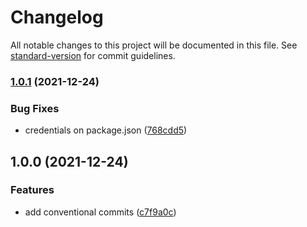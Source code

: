 # Changelog

All notable changes to this project will be documented in this file. See [standard-version](https://github.com/conventional-changelog/standard-version) for commit guidelines.

### [1.0.1](https://github.com/JaenalLeeGenMao/legos/compare/v1.0.0...v1.0.1) (2021-12-24)


### Bug Fixes

* credentials on package.json ([768cdd5](https://github.com/JaenalLeeGenMao/legos/commit/768cdd5e360ff3ffb6419902b9198788e1ddc99f))

## 1.0.0 (2021-12-24)


### Features

* add conventional commits ([c7f9a0c](https://github.com/Silind-Software/direflow/commit/c7f9a0c7ff93c603c78e2c08a6ccb5b5d554ddce))
